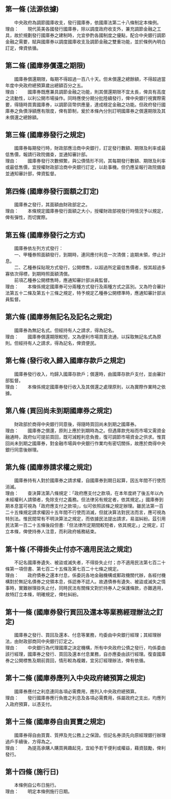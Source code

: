 第一條 (法源依據)
-----------------
　　中央政府為調節國庫收支，發行國庫券，依國庫法第二十八條制定本條例。  
理由：　　現代英美各國發行國庫券，除以調度政府收支外，兼充調節金融之工具，故於規劃發行國庫券之建制時，允宜參酌各國制度之優點，配合中央銀行調節金融之需要，賦與國庫券以調度國庫收支及調節金融之雙重功能，並於條例內明白訂定，俾資依循。

第二條 (國庫券償還之期限)
-------------------------
　　國庫券償還期限，每期不得超過一百八十天。但未償還之總餘額，不得超過當年度中央政府總預算歲出總額百分之五。  
理由：　　國庫券既應兼具調節金融之功能，則其償還期限不宜太長，俾具有高度之流動性，以利公開市場操作。同時應使分期分批陸續發行，俾中央銀行視實際需要，得隨時買賣國庫券，以調節貨幣供應量，達成穩定金融之功能。但政府發行國庫券之負債淨額應有限度，俾有節制，爰於本條內分別訂明國庫券之償還期限及其未償還之總餘額。

第三條 (國庫券發行之規定)
-------------------------
　　國庫券每期發行時，財政部應洽商中央銀行，訂定發行數額、期限及利率或最低售價，報請行政院備查，並通知審計部。  
理由：　　國庫券發行次數頻繁，與公債情形不同，其每期發行數額、期限及利率或最低售價，宜授權財政部洽商中央銀行訂定，以赴事機。但仍應呈報行政院備查並通知審計部，俾資監督。

第四條 (國庫券發行面額之訂定)
-----------------------------
　　國庫券之發行，其面額由財政部定之。  
理由：　　本條規定國庫券發行面額之大小，授權財政部視發行時情況予以規定，俾有彈性，而切實際。

第五條 (國庫券發行之方式)
-------------------------
　　國庫券依左列方式發行：  
　　一、甲種券照面額發行，到期時，連同應付利息一次清償；逾期未領，停止計息。  
　　二、乙種券採貼現方式發行，公開標售，以超過所定最低售價者，按其超過多寡依次得標，到期時照面額清償。  
　　前項乙種券公開標售時，應通知審計部派員監督。  
理由：　　本條係規定國庫券可分兩種方式發行及兩種方式之區別。又為符合審計法第五十二條及第五十三條之規定，特予規定乙種券公開標準時，應通知審計部派員監督。

第六條 (國庫券無記名及記名之規定)
---------------------------------
　　國庫券為無記名式。但經持有人之請求，得為記名。  
理由：　　國庫券償還期限較短，又為便利市場買賣流通，以採取無記名式為原則。但經持有人之請求，得為記名，俾資便民。

第七條 (發行收入歸入國庫存款戶之規定)
-------------------------------------
　　國庫券發行收入，均歸入國庫存款戶；償還時，由國庫存款戶支付，並由審計部監督。  
理由：　　本條係規定國庫券發行收入及其償還之處理原則，以為實際作業時之依據。

第八條 (買回尚未到期國庫券之規定)
---------------------------------
　　財政部於商得中央銀行同意後，得隨時買回尚未到期之國庫券。  
理由：　　國庫券之償還，原則上應於到期時為之。但遇庫款充裕而市場又需資金融通時，政府似可提前買回，既可減輕利息負擔，復可調節市場資金之供求。惟買回尚未到期之國庫券，對金融市場與中央銀行作業均有密切關係，故應於商得中央銀行同意後辦理。

第九條 (國庫券請求權之規定)
---------------------------
　　國庫券持有人對於國庫券之請求權，自國庫券到期日起算，因五年間不行使而消滅。  
理由：　　查決算法第八條規定：「政府應支付之款項，在本年度終了後五年以內未經權利人請領者，免除支付之義務。但法律另有規定者，依其規定。」國庫券到期本息當可視為「政府應支付之款項」，似可依照該條之規定辦理。雖民法第一百二十五條規定請求權因十五年間不行使而消滅，但就決算法對民法而言，應可視為特別法。惟民間常有不明決算法之規定，而依據民法提出請求，易滋糾紛。茲引用民法第一百二十五條後段但書:「但法律所定期間較短者，依其規定。」之規定，訂立本條，俾使持券人注意，而利政府帳務結束。

第十條 (不得掛失止付亦不適用民法之規定)
---------------------------------------
　　不記名國庫券遺失、被盜或滅失者，不得掛失止付；亦不適用民法第七百二十條第一項但書、第七百二十五條及第七百二十七條之規定。  
理由：　　政府債券之還本付息，係委託各地金融機構或郵政機關代辦，各經付機構對於無記名債券之兌領本息，係認券不認人。故遇債券有遺失、被盜或滅失之情事時，實難辦理掛失止付，同時民法有關條文對於持券人之保護條款，亦難適用，故特訂立本條，明確規定，俾杜糾紛。

第十一條 (國庫券發行買回及還本等業務經理辦法之訂定)
---------------------------------------------------
　　國庫券之發行、買回及還本、付息等業務，均委由中央銀行經理；其經理辦法，由財政部商同中央銀行訂定之。  
理由：　　中央銀行為代理國庫之決定機構，所有中央政府公債之發行，均係委由該行經理，國庫券之發行、買回及還本付息業務，自亦應委由該行經理。復查國庫券之公開標售及期前買回，情形較為複雜，宜另訂經理辦法，俾有依循。

第十二條 (國庫券應列入中央政府總預算之規定)
-------------------------------------------
　　國庫券應付之利息連同各項必需費用，應列入中央政府總預算。  
理由：　　發行國庫券應行負擔之利息及各項必需費用，係屬政府之支出，均應列入政府預算，以憑支付。

第十三條 (國庫券自由買賣之規定)
-------------------------------
　　國庫券得自由買賣、質押及充公務上之保證。但記名券須先向原經理銀行辦理過戶手續後，方得為之。  
理由：　　為提高承購人購買興趣起見，宜給予若干便利或權益，藉資鼓勵，俾利發行。

第十四條 (施行日)
-----------------
　　本條例自公布日施行。  
理由：　　明定本條例施行日期。